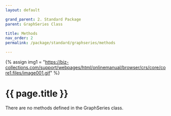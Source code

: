 ```yaml
---
layout: default

grand_parent: 2. Standard Package
parent: GraphSeries Class

title: Methods
nav_order: 2
permalink: /package/standard/graphseries/methods

---
```

{% assign img1 = "https://biz-collections.com/support/webpages/html/onlinemanual/browser/crs/core/core1.files/image001.gif" %}


# {{ page.title }}

There are no methods defined in the GraphSeries class.